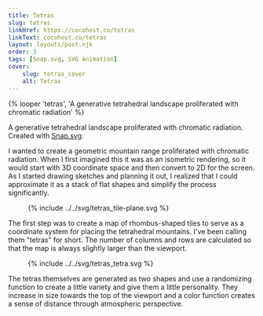 ```yaml
---
title: Tetras
slug: tetras
linkHref: https://cocohost.co/tetras
linkText: cocohost.co/tetras
layout: layouts/post.njk
order: 3
tags: [Snap.svg, SVG Animation]
cover:
    slug: tetras_cover
    alt: Tetras
---
```

{% looper 'tetras', 'A generative tetrahedral landscape proliferated with chromatic radiation' %}

A generative tetrahedral landscape proliferated with chromatic radiation. Created with [Snap.svg](http://snapsvg.io).

I wanted to create a geometric mountain range proliferated with chromatic radiation. When I first imagined this it was as an isometric rendering, so it would start with 3D coordinate space and then convert to 2D for the screen. As I started drawing sketches and planning it out, I realized that I could approximate it as a stack of flat shapes and simplify the process significantly.

<figure class="diagram">
    {% include ../../svg/tetras_tile-plane.svg %}
</figure>

The first step was to create a map of rhombus-shaped tiles to serve as a coordinate system for placing the tetrahedral mountains. I've been calling them "tetras" for short. The number of columns and rows are calculated so that the map is always slightly larger than the viewport.

<figure class="diagram">
    {% include ../../svg/tetras_tetra.svg %}
</figure>

The tetras themselves are generated as two shapes and use a randomizing function to create a little variety and give them a little personality. They increase in size towards the top of the viewport and a color function creates a sense of distance through atmospheric perspective. 
